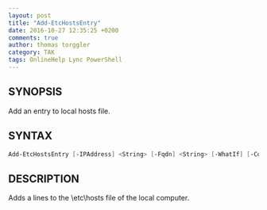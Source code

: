 ```yaml
---
layout: post
title: "Add-EtcHostsEntry"
date: 2016-10-27 12:35:25 +0200
comments: true
author: thomas torggler
category: TAK
tags: OnlineHelp Lync PowerShell
---
```


## SYNOPSIS 

Add an entry to local hosts file.

<!-- more -->

## SYNTAX 

```powershell
Add-EtcHostsEntry [-IPAddress] <String> [-Fqdn] <String> [-WhatIf] [-Confirm] [<CommonParameters>]
```

## DESCRIPTION 

Adds a lines to the \etc\hosts file of the local computer.
